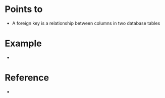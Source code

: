 # Points to

- A foreign key is a relationship between columns in two database tables

# Example

-

# Reference

-
